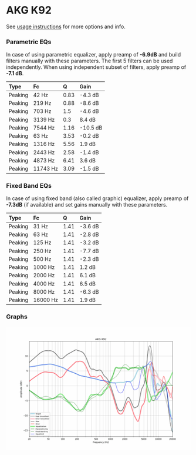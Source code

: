 # AKG K92
See [usage instructions](https://github.com/jaakkopasanen/AutoEq#usage) for more options and info.

### Parametric EQs
In case of using parametric equalizer, apply preamp of **-6.9dB** and build filters manually
with these parameters. The first 5 filters can be used independently.
When using independent subset of filters, apply preamp of **-7.1 dB**.

| Type    | Fc       |    Q | Gain     |
|:--------|:---------|:-----|:---------|
| Peaking | 42 Hz    | 0.83 | -4.3 dB  |
| Peaking | 219 Hz   | 0.88 | -8.6 dB  |
| Peaking | 703 Hz   | 1.5  | -4.6 dB  |
| Peaking | 3139 Hz  | 0.3  | 8.4 dB   |
| Peaking | 7544 Hz  | 1.16 | -10.5 dB |
| Peaking | 63 Hz    | 3.53 | -0.2 dB  |
| Peaking | 1316 Hz  | 5.56 | 1.9 dB   |
| Peaking | 2443 Hz  | 2.58 | -1.4 dB  |
| Peaking | 4873 Hz  | 6.41 | 3.6 dB   |
| Peaking | 11743 Hz | 3.09 | -1.5 dB  |

### Fixed Band EQs
In case of using fixed band (also called graphic) equalizer, apply preamp of **-7.3dB**
(if available) and set gains manually with these parameters.

| Type    | Fc       |    Q | Gain    |
|:--------|:---------|:-----|:--------|
| Peaking | 31 Hz    | 1.41 | -3.6 dB |
| Peaking | 63 Hz    | 1.41 | -2.8 dB |
| Peaking | 125 Hz   | 1.41 | -3.2 dB |
| Peaking | 250 Hz   | 1.41 | -7.7 dB |
| Peaking | 500 Hz   | 1.41 | -2.3 dB |
| Peaking | 1000 Hz  | 1.41 | 1.2 dB  |
| Peaking | 2000 Hz  | 1.41 | 6.1 dB  |
| Peaking | 4000 Hz  | 1.41 | 6.5 dB  |
| Peaking | 8000 Hz  | 1.41 | -6.3 dB |
| Peaking | 16000 Hz | 1.41 | 1.9 dB  |

### Graphs
![](./AKG%20K92.png)